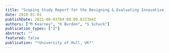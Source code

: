 ```yaml
---
title: "Scoping Study Report for the Designing & Evaluating Innovative Mobile Pedagogies (DEIMP) Erasmus Project"
date: 2018-01-01
publishDate: 2021-08-03T04:08:09.822364Z
authors: ["M Kearney", "K Burden", "S Schuck"]
publication_types: ["2"]
abstract: ""
featured: false
publication: "*University of Hull, UK*"
---
```


